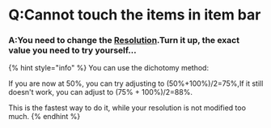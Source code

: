 # Q:Cannot touch the items in item bar

### A:You need to change the [Resolution](../basic-settings/global-game-settings/resolution.md).Turn it up, the exact value you need to try yourself...

{% hint style="info" %}
You can use the dichotomy method:

If you are now at 50%, you can try adjusting to (50%+100%)/2=75%,If it still doesn't work, you can adjust to (75% + 100%)/2=88%.

This is the fastest way to do it, while your resolution is not modified too much.
{% endhint %}
